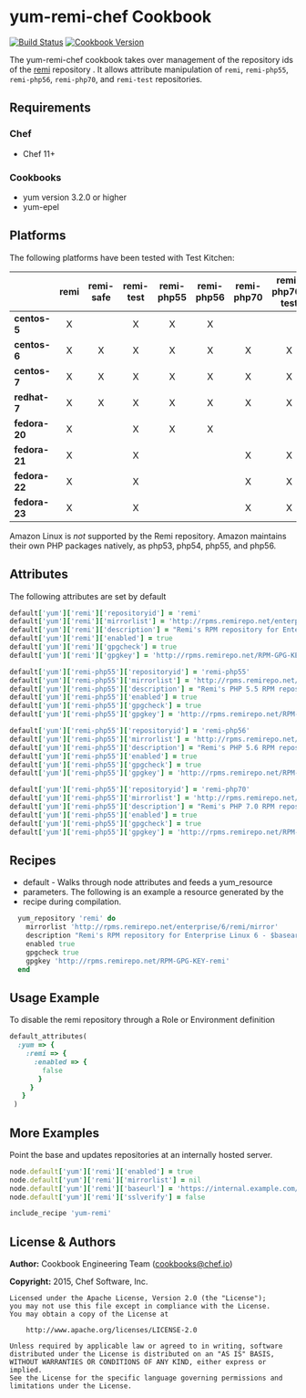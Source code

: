 # yum-remi-chef Cookbook
[![Build Status](https://travis-ci.org/chef-cookbooks/yum-remi-chef.svg?branch=master)](http://travis-ci.org/chef-cookbooks/yum-remi-chef) [![Cookbook Version](https://img.shields.io/cookbook/v/yum-remi-chef.svg)](https://supermarket.chef.io/cookbooks/yum-remi-chef)

The yum-remi-chef cookbook takes over management of the repository ids of the [remi](http://rpms.remirepo.net/) repository . It allows attribute manipulation of `remi`, `remi-php55`, `remi-php56`, `remi-php70`, and `remi-test` repositories.

## Requirements
### Chef
- Chef 11+

### Cookbooks
- yum version 3.2.0 or higher
- yum-epel

## Platforms
The following platforms have been tested with Test Kitchen:

|               |  remi  |  remi-safe  |  remi-test  |  remi-php55  |  remi-php56  |  remi-php70  |  remi-php70-test  |
|---------------|:------:|:-----------:|:-----------:|:------------:|:------------:|:------------:|:-----------------:|
| **centos-5**  |    X   |             |      X      |       X      |       X      |              |                   |
| **centos-6**  |    X   |      X      |      X      |       X      |       X      |       X      |         X         |
| **centos-7**  |    X   |      X      |      X      |       X      |       X      |       X      |         X         |
| **redhat-7**  |    X   |      X      |      X      |       X      |       X      |       X      |         X         |
| **fedora-20** |    X   |             |      X      |       X      |       X      |              |                   |
| **fedora-21** |    X   |             |      X      |              |              |       X      |         X         |
| **fedora-22** |    X   |             |      X      |              |              |       X      |         X         |
| **fedora-23** |    X   |             |      X      |              |              |       X      |         X         |

Amazon Linux is _not_ supported by the Remi repository. Amazon maintains their own PHP packages natively, as php53, php54, php55, and php56.

## Attributes
The following attributes are set by default

```ruby
default['yum']['remi']['repositoryid'] = 'remi'
default['yum']['remi']['mirrorlist'] = 'http://rpms.remirepo.net/enterprise/6/remi/mirror'
default['yum']['remi']['description'] = "Remi's RPM repository for Enterprise Linux 6 - $basearch"
default['yum']['remi']['enabled'] = true
default['yum']['remi']['gpgcheck'] = true
default['yum']['remi']['gpgkey'] = 'http://rpms.remirepo.net/RPM-GPG-KEY-remi'
```

```ruby
default['yum']['remi-php55']['repositoryid'] = 'remi-php55'
default['yum']['remi-php55']['mirrorlist'] = 'http://rpms.remirepo.net/enterprise/6/php55/mirror'
default['yum']['remi-php55']['description'] = "Remi's PHP 5.5 RPM repository for Enterprise Linux 6 - $basearch"
default['yum']['remi-php55']['enabled'] = true
default['yum']['remi-php55']['gpgcheck'] = true
default['yum']['remi-php55']['gpgkey'] = 'http://rpms.remirepo.net/RPM-GPG-KEY-remi'
```

```ruby
default['yum']['remi-php55']['repositoryid'] = 'remi-php56'
default['yum']['remi-php55']['mirrorlist'] = 'http://rpms.remirepo.net/enterprise/6/php56/mirror'
default['yum']['remi-php55']['description'] = "Remi's PHP 5.6 RPM repository for Enterprise Linux 6 - $basearch"
default['yum']['remi-php55']['enabled'] = true
default['yum']['remi-php55']['gpgcheck'] = true
default['yum']['remi-php55']['gpgkey'] = 'http://rpms.remirepo.net/RPM-GPG-KEY-remi'
```

```ruby
default['yum']['remi-php55']['repositoryid'] = 'remi-php70'
default['yum']['remi-php55']['mirrorlist'] = 'http://rpms.remirepo.net/enterprise/6/php70/mirror'
default['yum']['remi-php55']['description'] = "Remi's PHP 7.0 RPM repository for Enterprise Linux 6 - $basearch"
default['yum']['remi-php55']['enabled'] = true
default['yum']['remi-php55']['gpgcheck'] = true
default['yum']['remi-php55']['gpgkey'] = 'http://rpms.remirepo.net/RPM-GPG-KEY-remi'
```

## Recipes
- default - Walks through node attributes and feeds a yum_resource
- parameters. The following is an example a resource generated by the
- recipe during compilation.

```ruby
  yum_repository 'remi' do
    mirrorlist 'http://rpms.remirepo.net/enterprise/6/remi/mirror'
    description "Remi's RPM repository for Enterprise Linux 6 - $basearch"
    enabled true
    gpgcheck true
    gpgkey 'http://rpms.remirepo.net/RPM-GPG-KEY-remi'
  end
```

## Usage Example
To disable the remi repository through a Role or Environment definition

```ruby
default_attributes(
  :yum => {
    :remi => {
      :enabled => {
        false
       }
     }
   }
 )
```

## More Examples
Point the base and updates repositories at an internally hosted server.

```ruby
node.default['yum']['remi']['enabled'] = true
node.default['yum']['remi']['mirrorlist'] = nil
node.default['yum']['remi']['baseurl'] = 'https://internal.example.com/enterprise/5/remi/$basearch/'
node.default['yum']['remi']['sslverify'] = false

include_recipe 'yum-remi'
```

## License & Authors
**Author:** Cookbook Engineering Team ([cookbooks@chef.io](mailto:cookbooks@chef.io))

**Copyright:** 2015, Chef Software, Inc.

```
Licensed under the Apache License, Version 2.0 (the "License");
you may not use this file except in compliance with the License.
You may obtain a copy of the License at

    http://www.apache.org/licenses/LICENSE-2.0

Unless required by applicable law or agreed to in writing, software
distributed under the License is distributed on an "AS IS" BASIS,
WITHOUT WARRANTIES OR CONDITIONS OF ANY KIND, either express or implied.
See the License for the specific language governing permissions and
limitations under the License.
```
